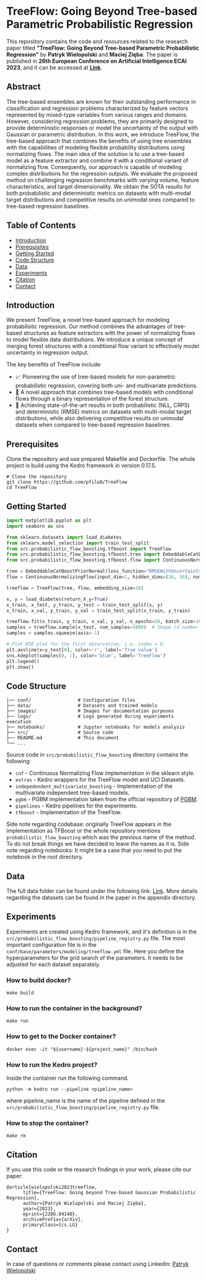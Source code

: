 # TreeFlow: Going Beyond Tree-based Parametric Probabilistic Regression

This repository contains the code and resources related to the research paper titled **"TreeFlow: Going Beyond Tree-based Parametric Probabilistic Regression"** by **Patryk Wielopolski** and **Maciej Zięba**. The paper is published in **26th European Conference on Artificial Intelligence ECAI 2023**, and it can be accessed at **[Link](https://arxiv.org/abs/2206.04140)**.

## Abstract

The tree-based ensembles are known for their outstanding performance in classification and regression problems characterized by feature vectors represented by mixed-type variables from various ranges and domains. However, considering regression problems, they are primarily designed to provide deterministic responses or model the uncertainty of the output with Gaussian or parametric distribution. In this work, we introduce TreeFlow, the tree-based approach that combines the benefits of using tree ensembles with the capabilities of modeling flexible probability distributions using normalizing flows. The main idea of the solution is to use a tree-based model as a feature extractor and combine it with a conditional variant of normalizing flow. Consequently, our approach is capable of modeling complex distributions for the regression outputs. We evaluate the proposed method on challenging regression benchmarks with varying volume, feature characteristics, and target dimensionality. We obtain the SOTA results for both probabilistic and deterministic metrics on datasets with multi-modal target distributions and competitive results on unimodal ones compared to tree-based regression baselines.

## Table of Contents

- [Introduction](#introduction)
- [Prerequisites](#prerequisites)
- [Getting Started](#getting-started)
- [Code Structure](#code-structure)
- [Data](#data)
- [Experiments](#experiments)
- [Citation](#citation)
- [Contact](#contact)

## Introduction

We present TreeFlow, a novel tree-based approach for modeling probabilistic regression. Our method combines the advantages of tree-based structures as feature extractors with the power of normalizing flows to model flexible data distributions. We introduce a unique concept of merging forest structures with a conditional flow variant to effectively model uncertainty in regression output.

The key benefits of TreeFlow include:

  * 📈 Pioneering the use of tree-based models for non-parametric probabilistic regression, covering both uni- and multivariate predictions.
  * 🌳 A novel approach that combines tree-based models with conditional flows through a binary representation of the forest structure.
  * 🌟 Achieving state-of-the-art results in both probabilistic (NLL, CRPS) and deterministic (RMSE) metrics on datasets with multi-modal target distributions, while also delivering competitive results on unimodal datasets when compared to tree-based regression baselines.

## Prerequisites

Clone the repository and use prepared Makefile and Dockerfile. The whole project is build using the Kedro framework in version 0.17.5. 

```shell
# Clone the repository
git clone https://github.com/pfilo8/TreeFlow
cd TreeFlow
```

## Getting Started

```python
import matplotlib.pyplot as plt
import seaborn as sns

from sklearn.datasets import load_diabetes
from sklearn.model_selection import train_test_split
from src.probabilistic_flow_boosting.tfboost import TreeFlow
from src.probabilistic_flow_boosting.tfboost.tree import EmbeddableCatBoostPriorNormal
from src.probabilistic_flow_boosting.tfboost.flow import ContinuousNormalizingFlow

tree = EmbeddableCatBoostPriorNormal(loss_function="RMSEWithUncertainty", depth=2, num_trees=100)
flow = ContinuousNormalizingFlow(input_dim=1, hidden_dims=(16, 16), num_blocks=2, context_dim=16, conditional=True)

treeflow = TreeFlow(tree, flow, embedding_size=16)

x, y = load_diabetes(return_X_y=True)
x_train, x_test, y_train, y_test = train_test_split(x, y)
x_train, x_val, y_train, y_val = train_test_split(x_train, y_train)

treeflow.fit(x_train, y_train, x_val, y_val, n_epochs=50, batch_size=1024, verbose=True)
samples = treeflow.sample(x_test, num_samples=1000)  # Shape (X number of samples, num_samples, Y dimension / input_dim)
samples = samples.squeeze(axis=-1)

# Plot KDE plot for the first observation, i.e. index = 0.
plt.axvline(x=y_test[0], color='r', label='True value')
sns.kdeplot(samples[0, :], color='blue', label='TreeFlow')
plt.legend()
plt.show()
```

## Code Structure

```
|── conf/                 # Configuration files
├── data/                 # Datasets and trained models 
├── images/               # Images for documentation purposes
├── logs/                 # Logs generated during experiments execution
├── notebooks/            # Jupyter notebooks for models analysis
├── src/                  # Source code
├── README.md             # This document
└── ...
```

Source code in `src/probabilistic_flow_boosting` directory contains the following:
  * `cnf` - Continuous Normalizing Flow implementation in the sklearn style.
  * `extras` - Kedro wrappers for the TreeFlow model and UCI Datasets.
  * `indepedendent_multivariate_boosting` - Implementation of the multivariate independent tree-based models.
  * `pgbm` - PGBM implementation taken from the official repository of [PGBM](https://github.com/elephaint/pgbm).
  * `pipelines` - Kedro pipelines for the experiments.
  * `tfboost` - Implementation of the TreeFlow.

Side note regarding codebase: originally TreeFlow appears in the implementation as TFBoost or the whole repository mentions `probabilistic_flow_boosting` which was the previous name of the method. To do not break things we have decided to leave the names as it is.
Side note regarding notebooks: It might be a case that you need to put the notebook in the root directory.

## Data

The full data folder can be found under the following link: [Link](https://drive.google.com/file/d/1c95eJeJS0P8Ts24G6hfQgx7RPKl9AF3D/view?usp=sharing).
More details regarding the datasets can be found in the paper in the appendix directory.

## Experiments

Experiments are created using Kedro framework, and it's definition is in the `src/probabilistic_flow_boosting/pipeline_registry.py` file. 
The most important configuration file is in the `conf/base/parameters/modeling/treeflow.yml` file. 
Here you define the hyperparameters for the grid search of the parameters. It needs to be adjusted for each dataset separately. 

### How to build docker?
```shell
make build
```

### How to run the container in the background?
```shell
make run
```

### How to get to the Docker container?
```shell
docker exec -it "${username}-${project_name}" /bin/bash
```

### How to run the Kedro project?
Inside the container run the following command.
```shell
python -m kedro run --pipeline <pipeline_name>
```
where pipeline_name is the name of the pipeline defined in the `src/probabilistic_flow_boosting/pipeline_registry.py` file.

### How to stop the container?
```shell
make rm
```

## Citation
If you use this code or the research findings in your work, please cite our paper:

```
@article{wielopolski2023treeflow,
      title={TreeFlow: Going beyond Tree-based Gaussian Probabilistic Regression}, 
      author={Patryk Wielopolski and Maciej Zięba},
      year={2023},
      eprint={2206.04140},
      archivePrefix={arXiv},
      primaryClass={cs.LG}
}
```

## Contact
In case of questions or comments please contact using LinkedIn: [Patryk Wielopolski](https://www.linkedin.com/in/patryk-wielopolski/)
